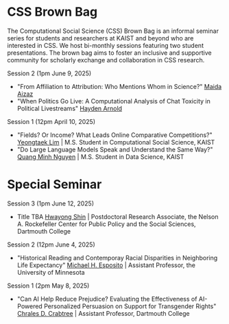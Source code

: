 # CSS Brown Bag

The Computational Social Science (CSS) Brown Bag is an informal seminar series for students and researchers at KAIST and beyond who are interested in CSS. We host bi-monthly sessions featuring two student presentations. The brown bag aims to foster an inclusive and supportive community for scholarly exchange and collaboration in CSS research.

Session 2 (1pm June 9, 2025)

- "From Affiliation to Attribution: Who Mentions Whom in Science?" [Maida Aizaz](https://www.linkedin.com/in/maida-aizaz-a146b61ba/?originalSubdomain=sa)
- "When Politics Go Live: A Computational Analysis of Chat Toxicity in Political Livestreams" [Hayden Arnold](https://www.linkedin.com/in/hayden-arnold/)
  
Session 1 (12pm April 10, 2025)

- "Fields? Or Income? What Leads Online Comparative Competitions?" [Yeongtaek Lim](https://ghss.kaist.ac.kr/pages/sub/sub02_03) | M.S. Student in Computational Social Science, KAIST
- "Do Large Language Models Speak and Understand the Same Way?" [Quang Minh Nguyen](https://ngqm.github.io) | M.S. Student in Data Science, KAIST



# Special Seminar

Session 3 (1pm June 12, 2025)

- Title TBA [Hwayong Shin](https://www.hwayongshin.com/) | Postdoctoral Research Associate, the Nelson A. Rockefeller Center for Public Policy and the Social Sciences, Dartmouth College

Session 2 (12pm June 4, 2025)

- "Historical Reading and Contemporay Racial Disparities in Neighboring Life Expectancy" [Michael H. Esposito](https://lcc.umn.edu/people/michael-esposito) | Assistant Professor, the University of Minnesota

Session 1 (2pm May 8, 2025)

- "Can AI Help Reduce Prejudice? Evaluating the Effectiveness of AI-Powered Personalized Persuasion on Support for Transgender Rights" [Chrales D. Crabtree](https://charlescrabtree.org/) | Assistant Professor, Dartmouth College


